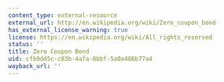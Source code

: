 ```yaml
---
content_type: external-resource
external_url: http://en.wikipedia.org/wiki/Zero_coupon_bond
has_external_license_warning: true
license: https://en.wikipedia.org/wiki/All_rights_reserved
status: ''
title: Zero Coupon Bond
uid: cfb9dd5c-c83b-4afa-8bbf-5a0a486b77a4
wayback_url: ''
---
```


